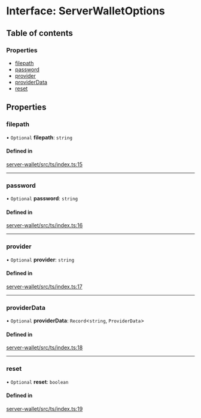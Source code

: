 # Interface: ServerWalletOptions

## Table of contents

### Properties

- [filepath](ServerWalletOptions.md#filepath)
- [password](ServerWalletOptions.md#password)
- [provider](ServerWalletOptions.md#provider)
- [providerData](ServerWalletOptions.md#providerdata)
- [reset](ServerWalletOptions.md#reset)

## Properties

### filepath

• `Optional` **filepath**: `string`

#### Defined in

[server-wallet/src/ts/index.ts:15](https://gitlab.com/i3-market/code/wp3/t3.2/i3m-wallet-monorepo/-/blob/2f254d6/packages/server-wallet/src/ts/index.ts#L15)

___

### password

• `Optional` **password**: `string`

#### Defined in

[server-wallet/src/ts/index.ts:16](https://gitlab.com/i3-market/code/wp3/t3.2/i3m-wallet-monorepo/-/blob/2f254d6/packages/server-wallet/src/ts/index.ts#L16)

___

### provider

• `Optional` **provider**: `string`

#### Defined in

[server-wallet/src/ts/index.ts:17](https://gitlab.com/i3-market/code/wp3/t3.2/i3m-wallet-monorepo/-/blob/2f254d6/packages/server-wallet/src/ts/index.ts#L17)

___

### providerData

• `Optional` **providerData**: `Record`<`string`, `ProviderData`\>

#### Defined in

[server-wallet/src/ts/index.ts:18](https://gitlab.com/i3-market/code/wp3/t3.2/i3m-wallet-monorepo/-/blob/2f254d6/packages/server-wallet/src/ts/index.ts#L18)

___

### reset

• `Optional` **reset**: `boolean`

#### Defined in

[server-wallet/src/ts/index.ts:19](https://gitlab.com/i3-market/code/wp3/t3.2/i3m-wallet-monorepo/-/blob/2f254d6/packages/server-wallet/src/ts/index.ts#L19)
